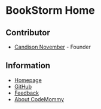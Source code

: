 # BookStorm Home

## Contributor

- [Candison November](http://www.kandisheng.com) - Founder

## Information

- [Homepage](http://www.CodeMommy.com)
- [GitHub](https://github.com/CodeMommy/BookStormHome)
- [Feedback](https://github.com/CodeMommy/BookStormHome/issues)
- [About CodeMommy](https://github.com/CodeMommy/CodeMommy)